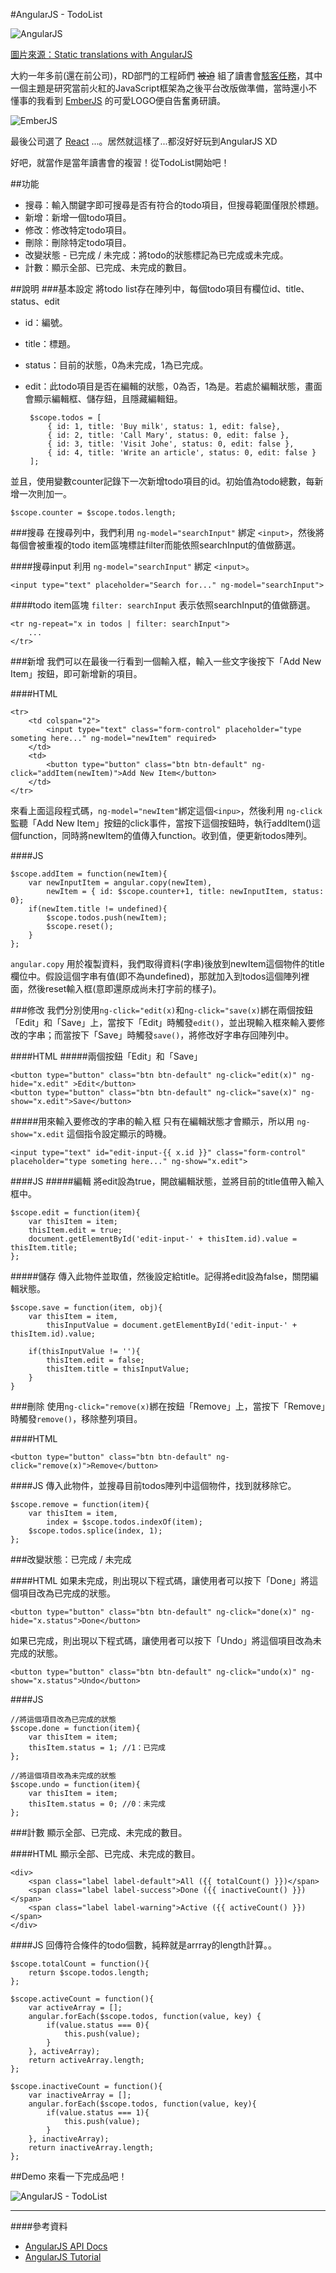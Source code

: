 #AngularJS - TodoList

![AngularJS](https://lh3.googleusercontent.com/zCLI5hT7ZfEvYRVo2TZ9BC93sq1lUsTzeDP_39EfQK0=w800-h450-no)

[圖片來源：Static translations with AngularJS](https://mobinni.io/2015/06/21/quickfire-compiling-angularjs-with-static-translations)

大約一年多前(還在前公司)，RD部門的工程師們 <s>被迫</s> 組了讀書會[駭客任務](http://blog.friendo.com.tw)，其中一個主題是研究當前火紅的JavaScript框架為之後平台改版做準備，當時還小不懂事的我看到 [EmberJS](http://emberjs.com) 的可愛LOGO便自告奮勇研讀。　　

![EmberJS](https://lh3.googleusercontent.com/-U_zQdEk7KuFOBcxy203f8M7Ua431nQxl_OUIvWoN7g=s200-no)  

最後公司選了 [React](https://facebook.github.io/react) ...。居然就這樣了...都沒好好玩到AngularJS XD  

好吧，就當作是當年讀書會的複習！從TodoList開始吧！  

##功能
- 搜尋：輸入關鍵字即可搜尋是否有符合的todo項目，但搜尋範圍僅限於標題。
- 新增：新增一個todo項目。
- 修改：修改特定todo項目。
- 刪除：刪除特定todo項目。
- 改變狀態 - 已完成 / 未完成：將todo的狀態標記為已完成或未完成。
- 計數：顯示全部、已完成、未完成的數目。

##說明
###基本設定
將todo list存在陣列中，每個todo項目有欄位id、title、status、edit

 - id：編號。
 - title：標題。
 - status：目前的狀態，0為未完成，1為已完成。
 - edit：此todo項目是否在編輯的狀態，0為否，1為是。若處於編輯狀態，畫面會顯示編輯框、儲存鈕，且隱藏編輯鈕。

	    $scope.todos = [
	        { id: 1, title: 'Buy milk', status: 1, edit: false},
	        { id: 2, title: 'Call Mary', status: 0, edit: false },
	        { id: 3, title: 'Visit Johe', status: 0, edit: false },
	        { id: 4, title: 'Write an article', status: 0, edit: false }
	    ];

並且，使用變數counter記錄下一次新增todo項目的id。初始值為todo總數，每新增一次則加一。

    $scope.counter = $scope.todos.length;

###搜尋
在搜尋列中，我們利用 `ng-model="searchInput"` 綁定 `<input>`，然後將每個會被重複的todo item區塊標註filter而能依照searchInput的值做篩選。

####搜尋input
利用 `ng-model="searchInput"` 綁定 `<input>`。

	<input type="text" placeholder="Search for..." ng-model="searchInput">

####todo item區塊
`filter: searchInput` 表示依照searchInput的值做篩選。

	<tr ng-repeat="x in todos | filter: searchInput">
		...
	</tr>

###新增
我們可以在最後一行看到一個輸入框，輸入一些文字後按下「Add New Item」按鈕，即可新增新的項目。  

####HTML

	<tr>
		<td colspan="2">
			<input type="text" class="form-control" placeholder="type someting here..." ng-model="newItem" required>
		</td>
		<td>
			<button type="button" class="btn btn-default" ng-click="addItem(newItem)">Add New Item</button>
		</td>
	</tr>

來看上面這段程式碼，`ng-model="newItem"`綁定這個`<inpu>`，然後利用 `ng-click`監聽「Add New Item」按鈕的click事件，當按下這個按鈕時，執行addItem()這個function，同時將newItem的值傳入function。收到值，便更新todos陣列。  

####JS

    $scope.addItem = function(newItem){
        var newInputItem = angular.copy(newItem),
            newItem = { id: $scope.counter+1, title: newInputItem, status: 0};
        if(newItem.title != undefined){
            $scope.todos.push(newItem);
            $scope.reset();
        }
    };

`angular.copy` 用於複製資料，我們取得資料(字串)後放到newItem這個物件的title欄位中。假設這個字串有值(即不為undefined)，那就加入到todos這個陣列裡面，然後reset輸入框(意即還原成尚未打字前的樣子)。

###修改
我們分別使用`ng-click="edit(x)`和`ng-click="save(x)`綁在兩個按鈕「Edit」和「Save」上，當按下「Edit」時觸發`edit()`，並出現輸入框來輸入要修改的字串；而當按下「Save」時觸發`save()`，將修改好字串存回陣列中。

####HTML
#####兩個按鈕「Edit」和「Save」

	<button type="button" class="btn btn-default" ng-click="edit(x)" ng-hide="x.edit" >Edit</button>
	<button type="button" class="btn btn-default" ng-click="save(x)" ng-show="x.edit">Save</button>

#####用來輸入要修改的字串的輸入框
只有在編輯狀態才會顯示，所以用 `ng-show="x.edit` 這個指令設定顯示的時機。

	<input type="text" id="edit-input-{{ x.id }}" class="form-control" placeholder="type someting here..." ng-show="x.edit">

####JS
#####編輯
將edit設為true，開啟編輯狀態，並將目前的title值帶入輸入框中。

    $scope.edit = function(item){
        var thisItem = item;
        thisItem.edit = true;
        document.getElementById('edit-input-' + thisItem.id).value = thisItem.title;
    };

#####儲存
傳入此物件並取值，然後設定給title。記得將edit設為false，關閉編輯狀態。

    $scope.save = function(item, obj){
        var thisItem = item,
            thisInputValue = document.getElementById('edit-input-' + thisItem.id).value;

        if(thisInputValue != ''){
            thisItem.edit = false;
            thisItem.title = thisInputValue;
        }
    }

###刪除
使用`ng-click="remove(x)`綁在按鈕「Remove」上，當按下「Remove」時觸發`remove()`，移除整列項目。

####HTML

	<button type="button" class="btn btn-default" ng-click="remove(x)">Remove</button>

####JS
傳入此物件，並搜尋目前todos陣列中這個物件，找到就移除它。  

    $scope.remove = function(item){
        var thisItem = item,
            index = $scope.todos.indexOf(item);
        $scope.todos.splice(index, 1);       
    };

###改變狀態：已完成 / 未完成

####HTML
如果未完成，則出現以下程式碼，讓使用者可以按下「Done」將這個項目改為已完成的狀態。

	<button type="button" class="btn btn-default" ng-click="done(x)" ng-hide="x.status">Done</button>

如果已完成，則出現以下程式碼，讓使用者可以按下「Undo」將這個項目改為未完成的狀態。

	<button type="button" class="btn btn-default" ng-click="undo(x)" ng-show="x.status">Undo</button>

####JS

	//將這個項目改為已完成的狀態
    $scope.done = function(item){
        var thisItem = item;
        thisItem.status = 1; //1：已完成
    };

	//將這個項目改為未完成的狀態
    $scope.undo = function(item){
        var thisItem = item;
        thisItem.status = 0; //0：未完成
    };

###計數
顯示全部、已完成、未完成的數目。

####HTML
顯示全部、已完成、未完成的數目。

	<div>
		<span class="label label-default">All ({{ totalCount() }})</span>
		<span class="label label-success">Done ({{ inactiveCount() }})</span>
		<span class="label label-warning">Active ({{ activeCount() }})</span>
	</div>

####JS
回傳符合條件的todo個數，純粹就是arrray的length計算。。

    $scope.totalCount = function(){
        return $scope.todos.length;
    };

    $scope.activeCount = function(){
        var activeArray = [];
        angular.forEach($scope.todos, function(value, key) {
            if(value.status === 0){
                this.push(value);    
            }
        }, activeArray);
        return activeArray.length;
    };

    $scope.inactiveCount = function(){
        var inactiveArray = [];
        angular.forEach($scope.todos, function(value, key){
            if(value.status === 1){
                this.push(value);
            }
        }, inactiveArray);
        return inactiveArray.length;
    };

##Demo
來看一下完成品吧！  

![AngularJS - TodoList](demo/demo.gif)

---
####參考資料
- [AngularJS API Docs](https://docs.angularjs.org/api)
- [AngularJS Tutorial](http://www.w3schools.com/angular)



